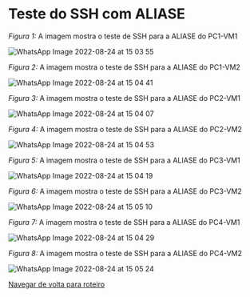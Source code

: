 # Teste do SSH com ALIASE

*Figura 1:* A imagem mostra o teste de SSH para a ALIASE do PC1-VM1

![WhatsApp Image 2022-08-24 at 15 03 55](https://user-images.githubusercontent.com/103062733/186663227-f8f19c18-95cf-41f5-8a48-01457832394e.jpeg)


*Figura 2:* A imagem mostra o teste de SSH para a ALIASE do PC1-VM2

![WhatsApp Image 2022-08-24 at 15 04 41](https://user-images.githubusercontent.com/103062733/186663255-44df9b91-7972-4874-bd44-d42fc12c2bd3.jpeg)


*Figura 3:* A imagem mostra o teste de SSH para a ALIASE do PC2-VM1

![WhatsApp Image 2022-08-24 at 15 04 07](https://user-images.githubusercontent.com/103062733/186663547-06f1cfaf-29d0-4340-8253-a76e8524a08d.jpeg)


*Figura 4:* A imagem mostra o teste de SSH para a ALIASE do PC2-VM2

![WhatsApp Image 2022-08-24 at 15 04 53](https://user-images.githubusercontent.com/103062733/186663563-94a2b271-bb1f-4fac-8d4a-541b29dd2cb0.jpeg)


*Figura 5:* A imagem mostra o teste de SSH para a ALIASE do PC3-VM1

![WhatsApp Image 2022-08-24 at 15 04 19](https://user-images.githubusercontent.com/103062733/186663724-4512b26b-3028-4b8b-add8-078f400d1b57.jpeg)


*Figura 6:* A imagem mostra o teste de SSH para a ALIASE do PC3-VM2

![WhatsApp Image 2022-08-24 at 15 05 10](https://user-images.githubusercontent.com/103062733/186663734-c68d16ed-af00-40dd-b11c-d9a7820b7fbe.jpeg)


*Figura 7:* A imagem mostra o teste de SSH para a ALIASE do PC4-VM1

![WhatsApp Image 2022-08-24 at 15 04 29](https://user-images.githubusercontent.com/103062733/186663839-b63344b2-aac1-479c-a700-9848d6e9a7f1.jpeg)


*Figura 8:* A imagem mostra o teste de SSH para a ALIASE do PC4-VM2

![WhatsApp Image 2022-08-24 at 15 05 24](https://user-images.githubusercontent.com/103062733/186663849-11a8089c-d147-4d59-a9dc-5a0f790ce232.jpeg)


[Navegar de volta para roteiro](https://github.com/martanascimento1/Projeto-redes-bimestre2)
